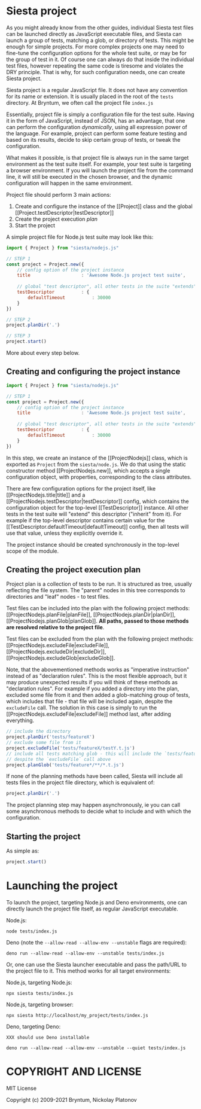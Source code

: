 Siesta project
==============

As you might already know from the other guides, individual Siesta test files can be launched directly as JavaScript executable files, and Siesta can launch a group of tests, matching a glob, or directory of tests. This might be enough for simple projects. For more complex projects one may need to fine-tune the configuration options for the whole test suite, or may be for the group of test in it. Of course one can always do that inside the individual test files, however repeating the same code is tiresome and violates the DRY principle. That is why, for such configuration needs, one can create Siesta project.

Siesta project is a regular JavaScript file. It does not have any convention for its name or extension. It is usually placed in the root of the `tests` directory. At Bryntum, we often call the project file `index.js`

Essentially, project file is simply a configuration file for the test suite. Having it in the form of JavaScript, instead of JSON, has an advantage, that one can perform the configuration *dynamically*, using all expression power of the language. For example, project can perform some feature testing and based on its results, decide to skip certain group of tests, or tweak the configuration.

What makes it possible, is that project file is always run in the same target environment as the test suite itself. For example, your test suite is targeting a browser environment. If you will launch the project file from the command line, it will still be executed in the chosen browser, and the dynamic configuration will happen in the same environment. 

Project file should perform 3 main actions:
1. Create and configure the instance of the [[Project]] class and the global [[Project.testDescriptor|testDescriptor]]
2. Create the project execution *plan*
3. Start the project

A simple project file for Node.js test suite may look like this:

```javascript
import { Project } from "siesta/nodejs.js"

// STEP 1
const project = Project.new({
    // config option of the project instance
    title                   : 'Awesome Node.js project test suite',
    
    // global "test descriptor", all other tests in the suite "extends" it
    testDescriptor          : {
        defaultTimeout          : 30000
    }
})

// STEP 2
project.planDir('.')

// STEP 3
project.start()
```

More about every step below.

Creating and configuring the project instance
-------------------------
```javascript
import { Project } from "siesta/nodejs.js"

// STEP 1
const project = Project.new({
    // config option of the project instance
    title                   : 'Awesome Node.js project test suite',
    
    // global "test descriptor", all other tests in the suite "extends" it
    testDescriptor          : {
        defaultTimeout          : 30000
    }
})
```

In this step, we create an instance of the [[ProjectNodejs]] class, which is exported as `Project` from the `siesta/node.js`. We do that using the static constructor method [[ProjectNodejs.new]], which accepts a single configuration object, with properties, corresponding to the class attributes.

There are few configuration options for the project itself, like [[ProjectNodejs.title|title]] and a [[ProjectNodejs.testDescriptor|testDescriptor]] config, which contains the configuration object for the top-level [[TestDescriptor]] instance. All other tests in the test suite will "extend" this descriptor ("inherit" from it). For example if the top-level descriptor contains certain value for the [[TestDescriptor.defaultTimeout|defaultTimeout]] config, then all tests will use that value, unless they explicitly override it.

The project instance should be created synchronously in the top-level scope of the module.

Creating the project execution plan
-------------------------

Project plan is a collection of tests to be run. It is structured as tree, usually reflecting the file system. The "parent" nodes in this tree corresponds to directories and "leaf" nodes - to test files.

Test files can be included into the plan with the following project methods: [[ProjectNodejs.planFile|planFile]], [[ProjectNodejs.planDir|planDir]], [[ProjectNodejs.planGlob|planGlob]]. **All paths, passed to those methods are resolved relative to the project file**.

Test files can be excluded from the plan with the following project methods: [[ProjectNodejs.excludeFile|excludeFile]], [[ProjectNodejs.excludeDir|excludeDir]], [[ProjectNodejs.excludeGlob|excludeGlob]]. 

Note, that the abovementioned methods works as "imperative instruction" instead of as "declaration rules". This is the most flexible approach, but it may produce unexpected results if you will think of these methods as "declaration rules". For example if you added a directory into the plan, excluded some file from it and then added a glob-matching group of tests, which includes that file - that file will be included again, despite the `excludeFile` call. The solution in this case is simply to run the [[ProjectNodejs.excludeFile|excludeFile]] method last, after adding everything.

```javascript
// include the directory
project.planDir('tests/featureX')
// exclude some file from it
project.excludeFile('tests/featureX/testY.t.js')
// include all tests matching glob - this will include the `tests/featureX/testY.t.js` file again,
// despite the `excludeFile` call above
project.planGlob('tests/feature*/**/*.t.js')
```

If none of the planning methods have been called, Siesta will include all tests files in the project file directory, which is equivalent of:

```javascript
project.planDir('.')
```

The project planning step may happen asynchronously, ie you can call some asynchronous methods to decide what to include and with which the configuration.

Starting the project
------------

As simple as:

```javascript
project.start()
```

Launching the project
=====================

To launch the project, targeting Node.js and Deno environments, one can directly launch the project file itself, as regular JavaScript executable.

Node.js:
```shell
node tests/index.js
```

Deno (note the `--allow-read --allow-env --unstable` flags are required):
```shell
deno run --allow-read --allow-env --unstable tests/index.js
```

Or, one can use the Siesta launcher executable and pass the path/URL to the project file to it. This method works for all target environments:

Node.js, targeting Node.js:
```shell
npx siesta tests/index.js
```

Node.js, targeting browser:
```shell
npx siesta http://localhost/my_project/tests/index.js 
```

Deno, targeting Deno:
```shell
XXX should use Deno installable

deno run --allow-read --allow-env --unstable --quiet tests/index.js
```

COPYRIGHT AND LICENSE
=================

MIT License

Copyright (c) 2009-2021 Bryntum, Nickolay Platonov
